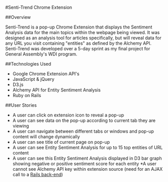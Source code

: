 #Senti-Trend Chrome Extension

##Overview

Senti-Trend is a pop-up Chrome Extension that displays the Sentiment Analysis data for the main topics within the webpage being viewed. It was designed as an analysis tool for articles specifically, but will reveal data for any URL you visit containing "entities" as defined by the Alchemy API. Senti-Trend was developed over a 5-day sprint as my final project for General Assembly's WDI program.

##Technologies Used
* Google Chrome Extension API's
* JavaScript & jQuery
* D3.js
* Alchemy API for Entity Sentiment Analysis
* Ruby on Rails

##User Stories
* A user can click on extension icon to reveal a pop-up
* A user can see data on the pop-up according to current tab they are viewing
* A user can navigate between different tabs or windows and pop-up content will change dynamically
* A user can see title of current page on pop-up
* A user can see Entity Sentiment Analysis for up to 15 top entities of URL content
* A user can see this Entity Sentiment Analysis displayed in D3 bar graph showing negative or positive sentiment score for each entity
*A user cannot see Alchemy API key within extension source (need for an AJAX call to a [Rails back-end](http://github.com/maryhipp/sentitrend_server "Rails back-end"))
